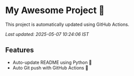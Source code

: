 # My Awesome Project 🚀

This project is automatically updated using GitHub Actions.

_Last updated: 2025-05-07 10:24:06 IST_

## Features
- Auto-update README using Python 🐍
- Auto Git push with GitHub Actions 🤖
